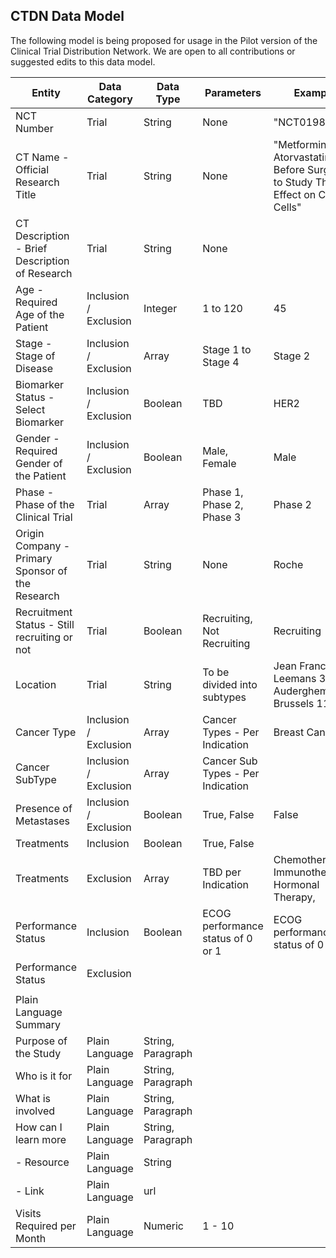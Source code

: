 ## CTDN Data Model

The following model is being proposed for usage in the Pilot version of the Clinical Trial Distribution Network. We are open to all contributions or suggested edits to this data model.

| Entity                                           | Data Category         | Data Type         | Parameters                        | Example                                                                         |
|-------------|-------------|-------------|-------------|-----------------------|
| NCT Number                                       | Trial                 | String            | None                              | "NCT01980823"                                                                   |
| CT Name - Official Research Title                | Trial                 | String            | None                              | "Metformin & Atorvastatin Before Surgery to Study Their Effect on Cancer Cells" |
| CT Description - Brief Description of Research   | Trial                 | String            | None                              |                                                                                 |
| Age - Required Age of the Patient                | Inclusion / Exclusion | Integer           | 1 to 120                          | 45                                                                              |
| Stage - Stage of Disease                         | Inclusion / Exclusion | Array             | Stage 1 to Stage 4                | Stage 2                                                                         |
| Biomarker Status - Select Biomarker              | Inclusion / Exclusion | Boolean           | TBD                               | HER2                                                                            |
| Gender - Required Gender of the Patient          | Inclusion / Exclusion | Boolean           | Male, Female                      | Male                                                                            |
| Phase - Phase of the Clinical Trial              | Trial                 | Array             | Phase 1, Phase 2, Phase 3         | Phase 2                                                                         |
| Origin Company - Primary Sponsor of the Research | Trial                 | String            | None                              | Roche                                                                           |
| Recruitment Status - Still recruiting or not     | Trial                 | Boolean           | Recruiting, Not Recruiting        | Recruiting                                                                      |
| Location                                         | Trial                 | String            | To be divided into subtypes       | Jean Francois Leemans 34, Auderghem Brussels 1160                               |
| Cancer Type                                      | Inclusion / Exclusion | Array             | Cancer Types - Per Indication     | Breast Cancer                                                                   |
| Cancer SubType                                   | Inclusion / Exclusion | Array             | Cancer Sub Types - Per Indication |                                                                                 |
| Presence of Metastases                           | Inclusion / Exclusion | Boolean           | True, False                       | False                                                                           |
| Treatments                                       | Inclusion             | Boolean           | True, False                       |                                                                                 |
| Treatments                                       | Exclusion             | Array             | TBD per Indication                | Chemotherapy, Immunotherapy, Hormonal Therapy,                                  |
| Performance Status                               | Inclusion             | Boolean           | ECOG performance status of 0 or 1 | ECOG performance status of 0                                                    |
| Performance Status                               | Exclusion             |                   |                                   |                                                                                 |
|                                                  |                       |                   |                                   |                                                                                 |
| Plain Language Summary                           |                       |                   |                                   |                                                                                 |
| Purpose of the Study                             | Plain Language        | String, Paragraph |                                   |                                                                                 |
| Who is it for                                    | Plain Language        | String, Paragraph |                                   |                                                                                 |
| What is involved                                 | Plain Language        | String, Paragraph |                                   |                                                                                 |
| How can I learn more                             | Plain Language        | String, Paragraph |                                   |                                                                                 |
| \- Resource                                      | Plain Language        | String            |                                   |                                                                                 |
| \- Link                                          | Plain Language        | url               |                                   |                                                                                 |
| Visits Required per Month                        | Plain Language        | Numeric           | 1 - 10                            |                                                                                 |

